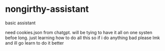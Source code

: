 # nongirthy-assistant
basic assistant

need cookies.json from chatgpt. will be tying to have it all on one systen befoe long. 
just learning how to do all this so if i do anything bad please lmk and ill go learn to do it better

